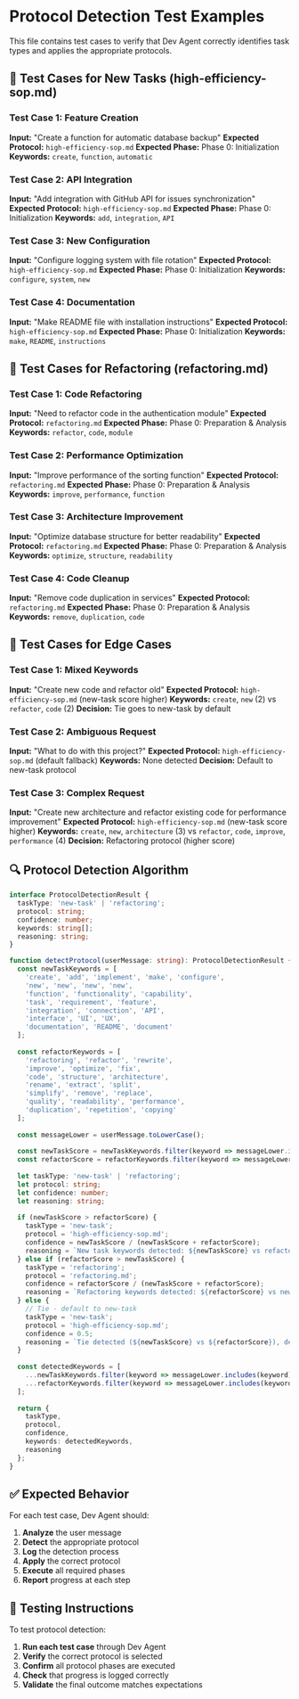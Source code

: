 # **Protocol Detection Test Examples**

This file contains test cases to verify that Dev Agent correctly identifies task types and applies the appropriate protocols.

## **🧪 Test Cases for New Tasks (high-efficiency-sop.md)**

### **Test Case 1: Feature Creation**
**Input:** "Create a function for automatic database backup"
**Expected Protocol:** `high-efficiency-sop.md`
**Expected Phase:** Phase 0: Initialization
**Keywords:** `create`, `function`, `automatic`

### **Test Case 2: API Integration**
**Input:** "Add integration with GitHub API for issues synchronization"
**Expected Protocol:** `high-efficiency-sop.md`
**Expected Phase:** Phase 0: Initialization
**Keywords:** `add`, `integration`, `API`

### **Test Case 3: New Configuration**
**Input:** "Configure logging system with file rotation"
**Expected Protocol:** `high-efficiency-sop.md`
**Expected Phase:** Phase 0: Initialization
**Keywords:** `configure`, `system`, `new`

### **Test Case 4: Documentation**
**Input:** "Make README file with installation instructions"
**Expected Protocol:** `high-efficiency-sop.md`
**Expected Phase:** Phase 0: Initialization
**Keywords:** `make`, `README`, `instructions`

## **🧪 Test Cases for Refactoring (refactoring.md)**

### **Test Case 1: Code Refactoring**
**Input:** "Need to refactor code in the authentication module"
**Expected Protocol:** `refactoring.md`
**Expected Phase:** Phase 0: Preparation & Analysis
**Keywords:** `refactor`, `code`, `module`

### **Test Case 2: Performance Optimization**
**Input:** "Improve performance of the sorting function"
**Expected Protocol:** `refactoring.md`
**Expected Phase:** Phase 0: Preparation & Analysis
**Keywords:** `improve`, `performance`, `function`

### **Test Case 3: Architecture Improvement**
**Input:** "Optimize database structure for better readability"
**Expected Protocol:** `refactoring.md`
**Expected Phase:** Phase 0: Preparation & Analysis
**Keywords:** `optimize`, `structure`, `readability`

### **Test Case 4: Code Cleanup**
**Input:** "Remove code duplication in services"
**Expected Protocol:** `refactoring.md`
**Expected Phase:** Phase 0: Preparation & Analysis
**Keywords:** `remove`, `duplication`, `code`

## **🧪 Test Cases for Edge Cases**

### **Test Case 1: Mixed Keywords**
**Input:** "Create new code and refactor old"
**Expected Protocol:** `high-efficiency-sop.md` (new-task score higher)
**Keywords:** `create`, `new` (2) vs `refactor`, `code` (2)
**Decision:** Tie goes to new-task by default

### **Test Case 2: Ambiguous Request**
**Input:** "What to do with this project?"
**Expected Protocol:** `high-efficiency-sop.md` (default fallback)
**Keywords:** None detected
**Decision:** Default to new-task protocol

### **Test Case 3: Complex Request**
**Input:** "Create new architecture and refactor existing code for performance improvement"
**Expected Protocol:** `high-efficiency-sop.md` (new-task score higher)
**Keywords:** `create`, `new`, `architecture` (3) vs `refactor`, `code`, `improve`, `performance` (4)
**Decision:** Refactoring protocol (higher score)

## **🔍 Protocol Detection Algorithm**

```typescript
interface ProtocolDetectionResult {
  taskType: 'new-task' | 'refactoring';
  protocol: string;
  confidence: number;
  keywords: string[];
  reasoning: string;
}

function detectProtocol(userMessage: string): ProtocolDetectionResult {
  const newTaskKeywords = [
    'create', 'add', 'implement', 'make', 'configure',
    'new', 'new', 'new', 'new',
    'function', 'functionality', 'capability',
    'task', 'requirement', 'feature',
    'integration', 'connection', 'API',
    'interface', 'UI', 'UX',
    'documentation', 'README', 'document'
  ];
  
  const refactorKeywords = [
    'refactoring', 'refactor', 'rewrite',
    'improve', 'optimize', 'fix',
    'code', 'structure', 'architecture',
    'rename', 'extract', 'split',
    'simplify', 'remove', 'replace',
    'quality', 'readability', 'performance',
    'duplication', 'repetition', 'copying'
  ];
  
  const messageLower = userMessage.toLowerCase();
  
  const newTaskScore = newTaskKeywords.filter(keyword => messageLower.includes(keyword)).length;
  const refactorScore = refactorKeywords.filter(keyword => messageLower.includes(keyword)).length;
  
  let taskType: 'new-task' | 'refactoring';
  let protocol: string;
  let confidence: number;
  let reasoning: string;
  
  if (newTaskScore > refactorScore) {
    taskType = 'new-task';
    protocol = 'high-efficiency-sop.md';
    confidence = newTaskScore / (newTaskScore + refactorScore);
    reasoning = `New task keywords detected: ${newTaskScore} vs refactoring: ${refactorScore}`;
  } else if (refactorScore > newTaskScore) {
    taskType = 'refactoring';
    protocol = 'refactoring.md';
    confidence = refactorScore / (newTaskScore + refactorScore);
    reasoning = `Refactoring keywords detected: ${refactorScore} vs new task: ${newTaskScore}`;
  } else {
    // Tie - default to new-task
    taskType = 'new-task';
    protocol = 'high-efficiency-sop.md';
    confidence = 0.5;
    reasoning = `Tie detected (${newTaskScore} vs ${refactorScore}), defaulting to new-task protocol`;
  }
  
  const detectedKeywords = [
    ...newTaskKeywords.filter(keyword => messageLower.includes(keyword)),
    ...refactorKeywords.filter(keyword => messageLower.includes(keyword))
  ];
  
  return {
    taskType,
    protocol,
    confidence,
    keywords: detectedKeywords,
    reasoning
  };
}
```

## **✅ Expected Behavior**

For each test case, Dev Agent should:

1. **Analyze** the user message
2. **Detect** the appropriate protocol
3. **Log** the detection process
4. **Apply** the correct protocol
5. **Execute** all required phases
6. **Report** progress at each step

## **📝 Testing Instructions**

To test protocol detection:

1. **Run each test case** through Dev Agent
2. **Verify** the correct protocol is selected
3. **Confirm** all protocol phases are executed
4. **Check** that progress is logged correctly
5. **Validate** the final outcome matches expectations
